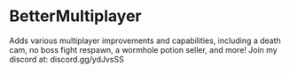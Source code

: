 # BetterMultiplayer
 Adds various multiplayer improvements and capabilities, including a death cam, no boss fight respawn, a wormhole potion seller, and more!
 Join my discord at: discord.gg/ydJvsSS
